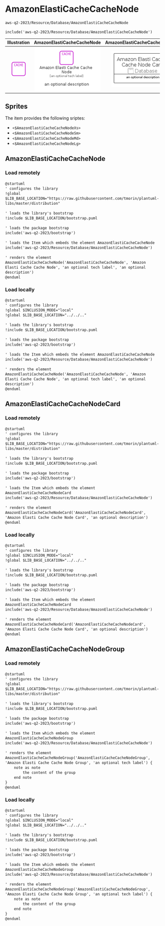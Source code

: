 # AmazonElastiCacheCacheNode


```text
aws-q2-2023/Resource/Database/AmazonElastiCacheCacheNode
```

```text
include('aws-q2-2023/Resource/Database/AmazonElastiCacheCacheNode')
```



| Illustration | AmazonElastiCacheCacheNode | AmazonElastiCacheCacheNodeCard | AmazonElastiCacheCacheNodeGroup |
| :---: | :---: | :---: | :---: |
| ![illustration for Illustration](../../../aws-q2-2023/Resource/Database/AmazonElastiCacheCacheNode.png) | ![illustration for AmazonElastiCacheCacheNode](../../../aws-q2-2023/Resource/Database/AmazonElastiCacheCacheNode.Local.png) | ![illustration for AmazonElastiCacheCacheNodeCard](../../../aws-q2-2023/Resource/Database/AmazonElastiCacheCacheNodeCard.Local.png) | ![illustration for AmazonElastiCacheCacheNodeGroup](../../../aws-q2-2023/Resource/Database/AmazonElastiCacheCacheNodeGroup.Local.png) |



## Sprites
The item provides the following sriptes:

- `<$AmazonElastiCacheCacheNodeXs>`
- `<$AmazonElastiCacheCacheNodeSm>`
- `<$AmazonElastiCacheCacheNodeMd>`
- `<$AmazonElastiCacheCacheNodeLg>`





## AmazonElastiCacheCacheNode

### Load remotely
```plantuml
@startuml
' configures the library
!global $LIB_BASE_LOCATION="https://raw.githubusercontent.com/tmorin/plantuml-libs/master/distribution"

' loads the library's bootstrap
!include $LIB_BASE_LOCATION/bootstrap.puml

' loads the package bootstrap
include('aws-q2-2023/bootstrap')

' loads the Item which embeds the element AmazonElastiCacheCacheNode
include('aws-q2-2023/Resource/Database/AmazonElastiCacheCacheNode')

' renders the element
AmazonElastiCacheCacheNode('AmazonElastiCacheCacheNode', 'Amazon Elasti Cache Cache Node', 'an optional tech label', 'an optional description')
@enduml
```

### Load locally
```plantuml
@startuml
' configures the library
!global $INCLUSION_MODE="local"
!global $LIB_BASE_LOCATION="../../.."

' loads the library's bootstrap
!include $LIB_BASE_LOCATION/bootstrap.puml

' loads the package bootstrap
include('aws-q2-2023/bootstrap')

' loads the Item which embeds the element AmazonElastiCacheCacheNode
include('aws-q2-2023/Resource/Database/AmazonElastiCacheCacheNode')

' renders the element
AmazonElastiCacheCacheNode('AmazonElastiCacheCacheNode', 'Amazon Elasti Cache Cache Node', 'an optional tech label', 'an optional description')
@enduml
```

## AmazonElastiCacheCacheNodeCard

### Load remotely
```plantuml
@startuml
' configures the library
!global $LIB_BASE_LOCATION="https://raw.githubusercontent.com/tmorin/plantuml-libs/master/distribution"

' loads the library's bootstrap
!include $LIB_BASE_LOCATION/bootstrap.puml

' loads the package bootstrap
include('aws-q2-2023/bootstrap')

' loads the Item which embeds the element AmazonElastiCacheCacheNodeCard
include('aws-q2-2023/Resource/Database/AmazonElastiCacheCacheNode')

' renders the element
AmazonElastiCacheCacheNodeCard('AmazonElastiCacheCacheNodeCard', 'Amazon Elasti Cache Cache Node Card', 'an optional description')
@enduml
```

### Load locally
```plantuml
@startuml
' configures the library
!global $INCLUSION_MODE="local"
!global $LIB_BASE_LOCATION="../../.."

' loads the library's bootstrap
!include $LIB_BASE_LOCATION/bootstrap.puml

' loads the package bootstrap
include('aws-q2-2023/bootstrap')

' loads the Item which embeds the element AmazonElastiCacheCacheNodeCard
include('aws-q2-2023/Resource/Database/AmazonElastiCacheCacheNode')

' renders the element
AmazonElastiCacheCacheNodeCard('AmazonElastiCacheCacheNodeCard', 'Amazon Elasti Cache Cache Node Card', 'an optional description')
@enduml
```

## AmazonElastiCacheCacheNodeGroup

### Load remotely
```plantuml
@startuml
' configures the library
!global $LIB_BASE_LOCATION="https://raw.githubusercontent.com/tmorin/plantuml-libs/master/distribution"

' loads the library's bootstrap
!include $LIB_BASE_LOCATION/bootstrap.puml

' loads the package bootstrap
include('aws-q2-2023/bootstrap')

' loads the Item which embeds the element AmazonElastiCacheCacheNodeGroup
include('aws-q2-2023/Resource/Database/AmazonElastiCacheCacheNode')

' renders the element
AmazonElastiCacheCacheNodeGroup('AmazonElastiCacheCacheNodeGroup', 'Amazon Elasti Cache Cache Node Group', 'an optional tech label') {
    note as note
        the content of the group
    end note
}
@enduml
```

### Load locally
```plantuml
@startuml
' configures the library
!global $INCLUSION_MODE="local"
!global $LIB_BASE_LOCATION="../../.."

' loads the library's bootstrap
!include $LIB_BASE_LOCATION/bootstrap.puml

' loads the package bootstrap
include('aws-q2-2023/bootstrap')

' loads the Item which embeds the element AmazonElastiCacheCacheNodeGroup
include('aws-q2-2023/Resource/Database/AmazonElastiCacheCacheNode')

' renders the element
AmazonElastiCacheCacheNodeGroup('AmazonElastiCacheCacheNodeGroup', 'Amazon Elasti Cache Cache Node Group', 'an optional tech label') {
    note as note
        the content of the group
    end note
}
@enduml
```

